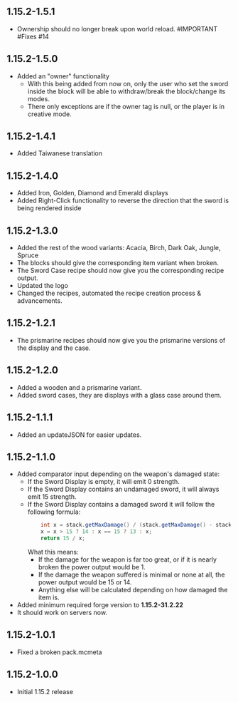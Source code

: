 ## 1.15.2-1.5.1

* Ownership should no longer break upon world reload. #IMPORTANT #Fixes #14

## 1.15.2-1.5.0

* Added an "owner" functionality
  * With this being added from now on, only the user who set the sword inside the block will be able to withdraw/break
    the block/change its modes.
  * There only exceptions are if the owner tag is null, or the player is in creative mode.

## 1.15.2-1.4.1

* Added Taiwanese translation

## 1.15.2-1.4.0

* Added Iron, Golden, Diamond and Emerald displays
* Added Right-Click functionality to reverse the direction that the sword is being rendered inside

## 1.15.2-1.3.0

* Added the rest of the wood variants: Acacia, Birch, Dark Oak, Jungle, Spruce
* The blocks should give the corresponding item variant when broken.
* The Sword Case recipe should now give you the corresponding recipe output.
* Updated the logo
* Changed the recipes, automated the recipe creation process & advancements.

## 1.15.2-1.2.1

* The prismarine recipes should now give you the prismarine versions of the display and the case.

## 1.15.2-1.2.0

* Added a wooden and a prismarine variant.
* Added sword cases, they are displays with a glass case around them.

## 1.15.2-1.1.1

* Added an updateJSON for easier updates.

## 1.15.2-1.1.0

* Added comparator input depending on the weapon's damaged state:
  * If the Sword Display is empty, it will emit 0 strength.
  * If the Sword Display contains an undamaged sword, it will always emit 15 strength.
  * If the Sword Display contains a damaged sword it will follow the following formula:
    ```java
        int x = stack.getMaxDamage() / (stack.getMaxDamage() - stack.getDamage());
        x = x > 15 ? 14 : x == 15 ? 13 : x;
        return 15 / x;
    ```
    What this means:
      * If the damage for the weapon is far too great, or if it is nearly broken the power output would be 1.
      * If the damage the weapon suffered is minimal or none at all, the power output would be 15 or 14.
      * Anything else will be calculated depending on how damaged the item is. 
* Added minimum required forge version to **1.15.2-31.2.22**
* It should work on servers now.

## 1.15.2-1.0.1

* Fixed a broken pack.mcmeta

## 1.15.2-1.0.0

* Initial 1.15.2 release